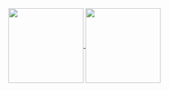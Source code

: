 <a href="https://github.com/domenpigeon">
  <img align="center" src="https://github-readme-stats.vercel.app/api?username=domenpigeon&show_icons=true&include_all_commits=true" height="150"/>
</a>
<a href="https://github.com/domenpigeon">
  <img align="center" src="https://github-readme-stats.vercel.app/api/top-langs/?username=domenpigeon&layout=compact" height="150"/>
</a>


<!--
**DomenPigeon/DomenPigeon** is a ✨ _special_ ✨ repository because its `README.md` (this file) appears on your GitHub profile.

Here are some ideas to get you started:

- 🔭 I’m currently working on ...
- 🌱 I’m currently learning ...
- 👯 I’m looking to collaborate on ...
- 🤔 I’m looking for help with ...
- 💬 Ask me about ...
- 📫 How to reach me: ...
- 😄 Pronouns: ...
- ⚡ Fun fact: ...
-->
